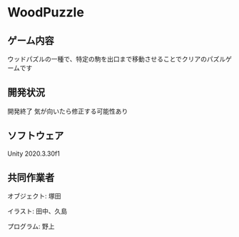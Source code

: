 # WoodPuzzle
## ゲーム内容
ウッドパズルの一種で、特定の駒を出口まで移動させることでクリアのパズルゲームです

## 開発状況
開発終了
気が向いたら修正する可能性あり

## ソフトウェア
Unity 2020.3.30f1

## 共同作業者
オブジェクト: 塚田

イラスト: 田中、久島

プログラム: 野上
